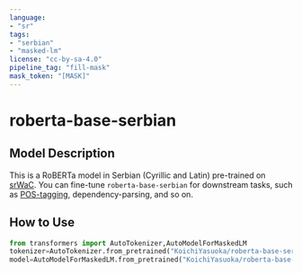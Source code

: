 ```yaml
---
language:
- "sr"
tags:
- "serbian"
- "masked-lm"
license: "cc-by-sa-4.0"
pipeline_tag: "fill-mask"
mask_token: "[MASK]"
---
```


# roberta-base-serbian

## Model Description

This is a RoBERTa model in Serbian (Cyrillic and Latin) pre-trained on [srWaC](http://hdl.handle.net/11356/1063). You can fine-tune `roberta-base-serbian` for downstream tasks, such as [POS-tagging](https://huggingface.co/KoichiYasuoka/roberta-base-serbian-upos), dependency-parsing, and so on.

## How to Use

```py
from transformers import AutoTokenizer,AutoModelForMaskedLM
tokenizer=AutoTokenizer.from_pretrained("KoichiYasuoka/roberta-base-serbian")
model=AutoModelForMaskedLM.from_pretrained("KoichiYasuoka/roberta-base-serbian")
```

